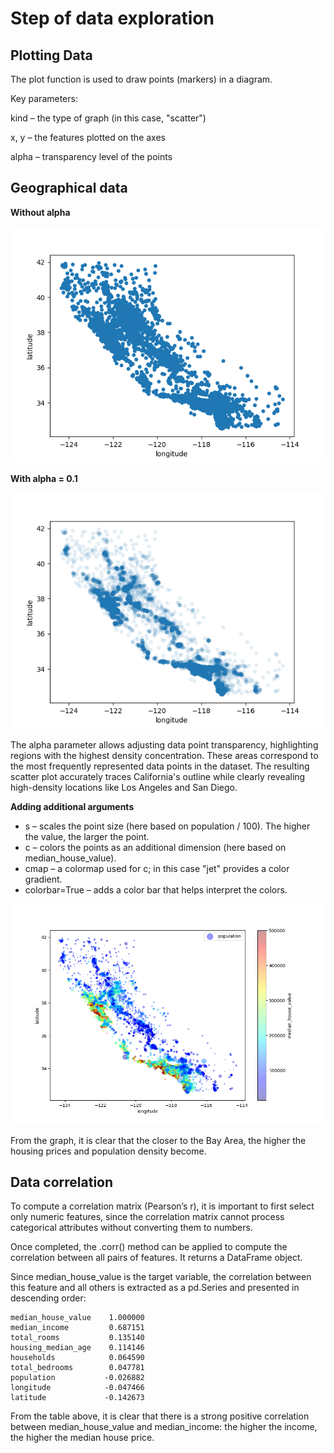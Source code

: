 # Step of data exploration

## Plotting Data

The plot function is used to draw points (markers) in a diagram.

Key parameters:

kind – the type of graph (in this case, "scatter")

x, y – the features plotted on the axes

alpha – transparency level of the points 

## Geographical data

**Without alpha**

![Geo data.png](../assets/chapter_1/geographical_data.png)

**With alpha = 0.1**

![Geo data with alpha.png](../assets/chapter_1/geo_data_alpha.png)

The alpha parameter allows adjusting data point transparency, 
highlighting regions with the highest density concentration. 
These areas correspond to the most frequently represented 
data points in the dataset. The resulting scatter plot accurately 
traces California's outline while clearly revealing high-density 
locations like Los Angeles and San Diego.

**Adding additional arguments**

* s – scales the point size (here based on population / 100). The higher the value, the larger the point.
* c – colors the points as an additional dimension (here based on median_house_value).
* cmap – a colormap used for c; in this case "jet" provides a color gradient.
* colorbar=True – adds a color bar that helps interpret the colors.

![Geo data in context of other features.png](../assets/chapter_1/geo_data_with_features.png)

From the graph, it is clear that the closer to the Bay Area, the higher the housing prices and population density become.


## Data correlation

To compute a correlation matrix (Pearson’s r), it is important to first select only numeric features, 
since the correlation matrix cannot process categorical attributes without converting them to numbers.

Once completed, the .corr() method can be applied to compute the correlation between all pairs of features.
It returns a DataFrame object.

Since median_house_value is the target variable, the correlation between this feature and all 
others is extracted as a pd.Series and presented in descending order:

```
median_house_value    1.000000
median_income         0.687151
total_rooms           0.135140
housing_median_age    0.114146
households            0.064590
total_bedrooms        0.047781
population           -0.026882
longitude            -0.047466
latitude             -0.142673
```

From the table above, it is clear that there is a strong positive correlation between 
median_house_value and median_income: the higher the income, the higher the median house price.

